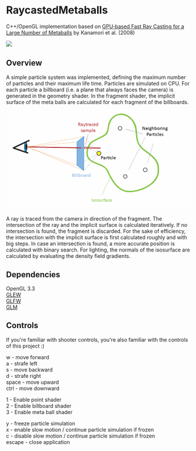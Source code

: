 # RaycastedMetaballs

C++/OpenGL implementation based on [GPU‐based Fast Ray Casting for a Large Number of Metaballs](https://www.researchgate.net/publication/220507233_GPU-based_Fast_Ray_Casting_for_a_Large_Number_of_Metaballs) by Kanamori et al. (2008)

<img src="https://github.com/DDreher/RaycastedMetaballs/blob/master/images/results.gif" width="300" />

## Overview

A simple particle system was implemented, defining the maximum number of particles and their maximum life time.
Particles are simulated on CPU.
For each particle a billboard (i.e. a plane that always faces the camera) is generated in the geometry shader.
In the fragment shader, the implicit surface of the meta balls are calculated for each fragment of the billboards.

![image_of_procedure](https://github.com/DDreher/RaycastedMetaballs/blob/master/images/procedure.PNG)

A ray is traced from the camera in direction of the fragment.
The intersection of the ray and the implicit surface is calculated iteratively.
If no intersection is found, the fragment is discarded.
For the sake of efficiency, the intersection with the implicit surface is first calculated roughly and with big steps.
In case an intersection is found, a more accurate position is calculated with binary search.
For lighting, the normals of the isosurface are calculated by evaluating the density field gradients.

## Dependencies

OpenGL 3.3    
[GLEW](http://glew.sourceforge.net/)     
[GLFW](https://www.glfw.org/)    
[GLM](https://glm.g-truc.net/0.9.9/index.html)

## Controls

If you're familiar with shooter controls, you're also familiar with the controls of this project :)

w - move forward    
a - strafe left    
s - move backward    
d - strafe right    
space - move upward    
ctrl - move downward    

1 - Enable point shader    
2 - Enable billboard shader    
3 - Enable meta ball shader    

y - freeze particle simulation    
x - enable slow motion / continue particle simulation if frozen    
c - disable slow motion / continue particle simulation if frozen    
escape - close application    
